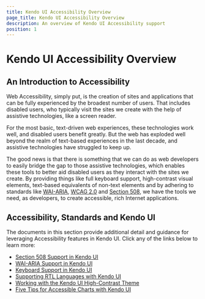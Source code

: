 ```yaml
---
title: Kendo UI Accessibility Overview
page_title: Kendo UI Accessibility Overview
description: An overview of Kendo UI Accessibility support
position: 1
---
```


# Kendo UI Accessibility Overview

## An Introduction to Accessibility

Web Accessibility, simply put, is the creation of sites and applications that can be fully experienced by the broadest number of users. That includes
disabled users, who typically visit the sites we create with the help of assistive technologies, like a screen reader.

For the most basic, text-driven web experiences, these technologies work well, and disabled users benefit greatly. But the web has exploded well
beyond the realm of text-based experiences in the last decade, and assistive technologies have struggled to keep up.

The good news is that there is something that we can do as web developers to easily bridge the gap to those assistive technologies, which enables
these tools to better aid disabled users as they interact with the sites we create. By providing things like full keyboard support, high-contrast
visual elements, text-based equivalents of non-text elements and by adhering to standards like [WAI-ARIA](http://www.w3.org/WAI/PF/aria-practices/),
[WCAG 2.0](http://www.w3.org/TR/WCAG20/) and [Section 508](http://www.section508.gov), we have the tools we need, as developers, to create accessible,
rich Internet applications.

## Accessibility, Standards and Kendo UI

The documents in this section provide additional detail and guidance for leveraging Accessibility features in Kendo UI. Click any of the links below
to learn more:

- [Section 508 Support in Kendo UI](/accessibility/section-508)
- [WAI-ARIA Support in Kendo UI](/accessibility/wai-aria-support-in-kendo)
- [Keyboard Support in Kendo UI](/accessibility/keyboard-support)
- [Supporting RTL Languages with Kendo UI](/accessibility/supporting-rtl-languages)
- [Working with the Kendo UI High-Contrast Theme](/accessibility/high-contrast-theme)
- [Five Tips for Accessible Charts with Kendo UI](/accessibility/five-tips-for-accessible-charts-with-dataviz)
